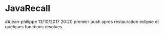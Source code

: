 # JavaRecall
##jean-philippe
 13/10/2017 20:20 premier push apres restauration eclipse et quelques fonctions resolues.
